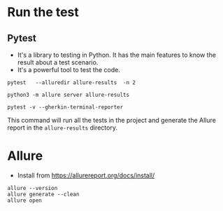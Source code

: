 # Run the test
## Pytest 
- It's a library to testing in Python. It has the main features to know the result about a test scenario.
- It's a powerful tool to test the code.

```
pytest   --alluredir allure-results  -n 2

python3 -m allure server allure-results 

pytest -v --gherkin-terminal-reporter 

```
This command will run all the tests in the project and generate the Allure report in the `allure-results` directory.

# Allure 
- Install from https://allurereport.org/docs/install/

```
allure --version
allure generate --clean
allure open  


```

